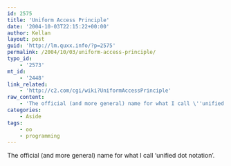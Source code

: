 ```yaml
---
id: 2575
title: 'Uniform Access Principle'
date: '2004-10-03T22:15:22+00:00'
author: Kellan
layout: post
guid: 'http://lm.quxx.info/?p=2575'
permalink: /2004/10/03/uniform-access-principle/
typo_id:
    - '2573'
mt_id:
    - '2448'
link_related:
    - 'http://c2.com/cgi/wiki?UniformAccessPrinciple'
raw_content:
    - 'The official (and more general) name for what I call \''unified dot notation\''.'
categories:
    - Aside
tags:
    - oo
    - programming
---
```


The official (and more general) name for what I call ‘unified dot notation’.
